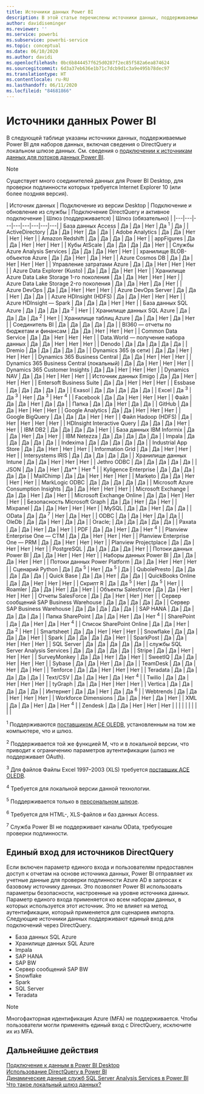 ```yaml
---
title: Источники данных Power BI
description: В этой статье перечислены источники данных, поддерживаемые Power BI, включая сведения о DirectQuery и локальном шлюзе данных.
author: davidiseminger
ms.reviewer: ''
ms.service: powerbi
ms.subservice: powerbi-service
ms.topic: conceptual
ms.date: 06/10/2020
ms.author: davidi
ms.openlocfilehash: 0bc6b844457f625d0287f2ec85f582a6ea874624
ms.sourcegitcommit: 6d3a37eb636e1b71c7dcb9d1c3a9e495b78dec97
ms.translationtype: HT
ms.contentlocale: ru-RU
ms.lasthandoff: 06/11/2020
ms.locfileid: "84681866"
---
```

# <a name="power-bi-data-sources"></a>Источники данных Power BI

В следующей таблице указаны источники данных, поддерживаемые Power BI для наборов данных, включая сведения о DirectQuery и локальном шлюзе данных. См. сведения о [подключении к источникам данных для потоков данных Power BI](../transform-model/service-dataflows-data-sources.md).

> [!NOTE]
> Существует много соединителей данных для Power BI Desktop, для проверки подлинности которых требуется Internet Explorer 10 (или более поздняя версия). 


| Источник данных | Подключение из версии Desktop | Подключение и обновление из службы | Подключение DirectQuery и активное подключение | Шлюз (поддерживается) | Шлюз (обязательно) |
|---|---|---|---|---|---|---|---|
| База данных Access | Да | Да | Нет | Да <sup>1</sup> | Да |
| ActiveDirectory | Да | Да | Нет | Да | Да |
| Adobe Analytics | Да | Да | Нет | Нет | Нет |
| Amazon Redshift | Да | Да | Да | Да | Нет |
| appFigures | Да | Да | Нет | Нет | Нет |
| Кубы AtScale | Да | Да | Да | Да | Нет |
| Службы Azure Analysis Services | Да | Да | Да | Нет | Нет |
| хранилище BLOB-объектов Azure | Да | Да | Нет | Да | Нет |
| Azure Cosmos DB | Да | Да | Нет | Нет | Нет |
| Управление затратами Azure | Да | Да | Нет | Нет | Нет |
| Azure Data Explorer (Kusto) | Да | Да | Да | Нет | Нет |
| Хранилище Azure Data Lake Storage 1-го поколения | Да | Да | Нет | Нет | Нет |
| Azure Data Lake Storage 2-го поколения | Да | Да | Нет | Да | Нет |
| Azure DevOps | Да | Да | Нет | Нет | Нет |
| Azure DevOps Server | Да | Да | Нет | Да | Да |
| Azure HDInsight (HDFS) | Да | Да | Нет | Нет | Нет |
| Azure HDInsight — Spark | Да | Да | Да | Нет | Нет |
| База данных SQL Azure | Да | Да | Да | Да <sup>2</sup> | Нет |
| Хранилище данных SQL Azure | Да | Да | Да | Да <sup>2</sup> | Нет |
| Хранилище таблиц Azure | Да | Да | Нет | Да | Нет |
| Соединитель BI | Да | Да | Да | Да | Да |
| BI360 — отчеты по бюджетам и финансам | Да | Да | Нет | Нет | Нет |
| Common Data Service | Да | Да | Нет | Нет | Нет |
| Data.World — получение набора данных | Да | Да | Нет | Нет | Нет |
| Denodo | Да | Да | Да | Да | Да |
| Dremio | Да | Да | Да | Да | Да |
| Dynamics 365 (в сети) | Да | Да | Нет | Нет | Нет |
| Dynamics 365 Business Central | Да | Да | Нет | Нет | Нет |
| Dynamics 365 Business Central (локальный) | Да | Да | Нет | Нет | Нет |
| Dynamics 365 Customer Insights | Да | Да | Нет | Нет | Нет |
| Dynamics NAV | Да | Да | Нет | Нет | Нет |
| Источник данных Emigo | Да | Да | Нет | Нет | Нет |
| Entersoft Business Suite | Да | Да | Нет | Нет | Нет |
| Essbase | Да | Да | Да | Да | Да |
| Exasol | Да | Да | Да | Да | Да |
| Excel | Да <sup>3</sup> | Да <sup>3</sup> | Нет | Да <sup>3</sup> | Нет <sup>4</sup> |
| Facebook | Да | Да | Нет | Нет | Нет |
| Файл | Да | Да | Нет | Да | Да |
| Папка | Да | Да | Нет | Да | Да |
| GitHub | Да | Да | Нет | Нет | Нет |
| Google Analytics | Да | Да | Нет | Нет | Нет |
| Google BigQuery | Да | Да | Да | Нет | Нет |
| Файл Hadoop (HDFS) | Да | Нет | Нет | Нет | Нет |
| HDInsight Interactive Query | Да | Да | Да | Нет | Нет |
| IBM DB2 | Да | Да | Да | Да | Нет |
| База данных IBM Informix | Да | Да | Нет | Да | Нет |
| IBM Netezza | Да | Да | Да | Да | Да |
| Impala | Да | Да | Да | Да | Да |
| Indexima | Да | Да | Да | Да | Да |
| Industrial App Store | Да | Да | Нет | Нет | Нет |
| Information Grid | Да | Да | Нет | Нет | Нет |
| Intersystems IRIS | Да | Да | Да | Да | Да |
| Хранилище данных Intune | Да | Да | Нет | Нет | Нет |
| Jethro ODBC | Да | Да | Да | Да | Да |
| JSON | Да | Да | Нет | Да** | Нет <sup>4</sup> |
| Kyligence Enterprise | Да | Да | Да | Да | Да |
| MailChimp | Да | Да | Нет | Нет | Нет |
| Marketo | Да | Да | Нет | Нет | Нет |
| MarkLogic ODBC | Да | Да | Да | Да | Да |
| Microsoft Azure Consumption Insights | Да | Да | Нет | Нет | Нет |
| Microsoft Exchange | Да | Да | Нет | Да | Нет |
| Microsoft Exchange Online | Да | Да | Нет | Нет | Нет |
| Безопасность Microsoft Graph | Да | Да | Нет | Да | Нет |
| Mixpanel | Да | Да | Нет | Нет | Нет |
| MySQL | Да | Да | Нет | Да | Да |
| OData | Да | Да <sup>7</sup> | Нет | Да | Нет |
| ODBC | Да | Да | Нет | Да | Да |
| OleDb | Да | Да | Нет | Да | Да |
| Oracle; | Да | Да | Да | Да | Да |
| Paxata | Да | Да | Нет | Да | Нет |
| PDF | Да | Да | Нет | Да | Нет <sup>4</sup> |
| Planview Enterprise One — CTM | Да | Да | Нет | Нет | Нет |
| Planview Enterprise One — PRM | Да | Да | Нет | Нет | Нет |
| Planview Projectplace | Да | Да | Нет | Нет | Нет |
| PostgreSQL | Да | Да | Да | Да | Нет |
| Потоки данных Power BI | Да | Да | Нет | Нет | Нет |
| Наборы данных Power BI | Да | Да | Да | Нет | Нет |
| Потоки данных Power Platform | Да | Да | Нет | Нет | Нет |
| Сценарий Python | Да | Да <sup>5</sup> | Нет | Да <sup>5</sup> | Да |
| QubolePresto | Да | Да | Да | Да | Да |
| Quick Base | Да | Да | Нет | Да | Да |
| QuickBooks Online | Да | Да | Нет | Нет | Нет |
| Скрипт R | Да | Да <sup>5</sup> | Нет | Да <sup>5</sup> | Нет |
| Roamler | Да | Да | Нет | Да | Нет |
| Объекты Salesforce | Да | Да | Нет | Нет | Нет |
| Отчеты SalesForce | Да | Да | Нет | Нет | Нет |
| Сервер сообщений SAP Business Warehouse | Да | Да | Да | Да | Да |
| Сервер SAP Business Warehouse | Да | Да | Да | Да | Да |
| SAP HANA | Да | Да | Да | Да | Да |
| Папка SharePoint | Да | Да | Нет | Да | Нет <sup>4</sup> |
| SharePoint | Да | Да | Нет | Да | Нет <sup>4</sup> |
| Список SharePoint Online | Да | Да | Нет | Да <sup>2</sup> | Нет |
| Smartsheet | Да | Да | Нет | Нет | Нет |
| Snowflake | Да | Да | Да | Да | Нет |
| Spark | Да | Да | Да | Да | Нет |
| SparkPost | Да | Да | Нет | Нет | Нет |
| SQL Server | Да | Да | Да | Да | Да |
| службы SQL Server Analysis Services | Да | Да | Да | Да | Да |
| Stripe | Да | Да | Нет | Нет | Нет |
| SurveyMonkey | Да | Да | Нет | Да | Нет |
| SweetIQ | Да | Да | Нет | Нет | Нет |
| Sybase | Да | Да | Нет | Да | Да |
| TeamDesk | Да | Да | Нет | Да | Нет |
| Tenforce | Да | Да | Нет | Нет | Нет |
| Teradata | Да | Да | Да | Да | Да |
| Text/CSV | Да | Да | Нет | Да | Нет <sup>4</sup> |
| Twilio | Да | Да | Нет | Нет | Нет |
| tyGraph | Да | Да | Нет | Нет | Нет |
| Vertica | Да | Да | Да | Да | Да |
| Интернет | Да | Да | Нет | Да | Да <sup>6</sup> |
| Webtrends | Да | Да | Нет | Нет | Нет |
| Workforce Dimensions | Да | Да | Нет | Да | Нет |
| XML | Да | Да | Нет | Да | Нет <sup>4</sup> |
| Zendesk | Да | Да | Нет | Нет | Нет |
| | | | | | | | |

<sup>1</sup> Поддерживаются [поставщиком ACE OLEDB](https://www.microsoft.com/download/details.aspx?id=54920), установленным на том же компьютере, что и шлюз.

<sup>2</sup> Поддерживается той же функцией M, что и в локальной версии, что приводит к ограничению параметров аутентификации (шлюз не поддерживает OAuth).

<sup>3</sup> Для файлов Файлы Excel 1997–2003 (XLS) требуется [поставщик ACE OLEDB](https://www.microsoft.com/download/details.aspx?id=54920).

<sup>4</sup> Требуется для локальной версии данной технологии.

<sup>5</sup> Поддерживается только в [персональном шлюзе](service-gateway-personal-mode.md).

<sup>6</sup> Требуется для HTML-, XLS-файлов и баз данных Access.

<sup>7</sup> Служба Power BI не поддерживает каналы OData, требующие проверки подлинности.

## <a name="single-sign-on-sso-for-directquery-sources"></a>Единый вход для источников DirectQuery

Если включен параметр единого входа и пользователям предоставлен доступ к отчетам на основе источника данных, Power BI отправляет их учетные данные для проверки подлинности Azure AD в запросах к базовому источнику данных. Это позволяет Power BI использовать параметры безопасности, настроенные на уровне источника данных.
Параметр единого входа применяется ко всем наборам данных, в которых используется этот источник. Это не влияет на метод аутентификации, который применяется для сценариев импорта. Следующие источники данных поддерживают единый вход для подключений через DirectQuery.

- База данных SQL Azure
- Хранилище данных SQL Azure
- Impala
- SAP HANA
- SAP BW
- Сервер сообщений SAP BW
- Snowflake
- Spark
- SQL Server
- Teradata

> [!Note]
> Многофакторная идентификация Azure (MFA) не поддерживается. Чтобы пользователи могли применять единый вход с DirectQuery, исключите их из MFA.

## <a name="next-steps"></a>Дальнейшие действия

[Подключение к данным в Power BI Desktop](desktop-quickstart-connect-to-data.md)  
[Использование DirectQuery в Power BI](desktop-directquery-about.md)  
[Динамические данные служб SQL Server Analysis Services в Power BI](sql-server-analysis-services-tabular-data.md)  
[Что такое локальный шлюз данных?](service-gateway-onprem.md)  
